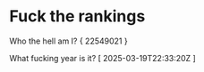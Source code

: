 # Fuck the rankings

Who the hell am I?
{ 22549021 }

What fucking year is it?
[ 2025-03-19T22:33:20Z ]
